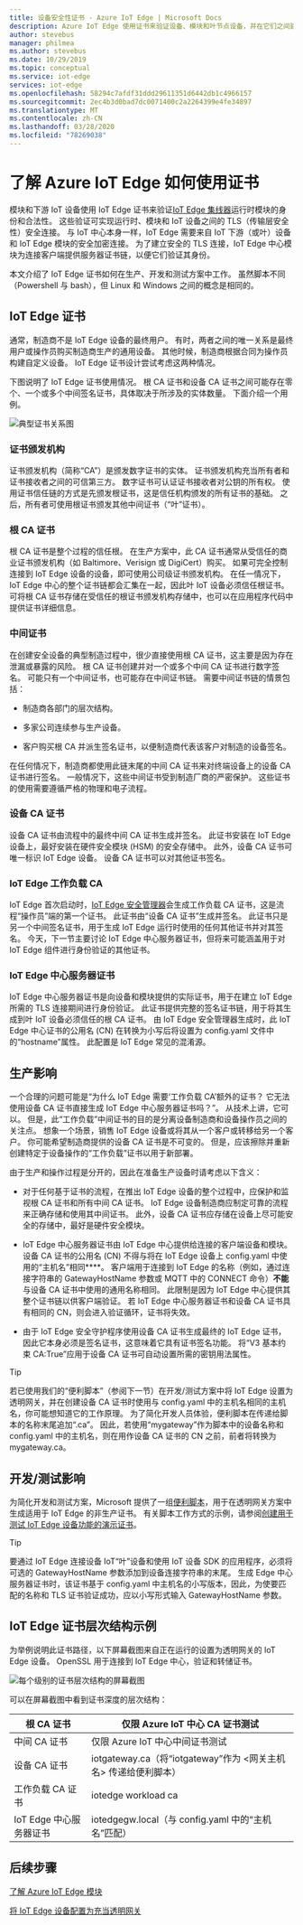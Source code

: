 ```yaml
---
title: 设备安全性证书 - Azure IoT Edge | Microsoft Docs
description: Azure IoT Edge 使用证书来验证设备、模块和叶节点设备，并在它们之间建立安全连接。
author: stevebus
manager: philmea
ms.author: stevebus
ms.date: 10/29/2019
ms.topic: conceptual
ms.service: iot-edge
services: iot-edge
ms.openlocfilehash: 58294c7afdf31ddd29611351d6442db1c4966157
ms.sourcegitcommit: 2ec4b3d0bad7dc0071400c2a2264399e4fe34897
ms.translationtype: MT
ms.contentlocale: zh-CN
ms.lasthandoff: 03/28/2020
ms.locfileid: "78269038"
---
```

# <a name="understand-how-azure-iot-edge-uses-certificates"></a>了解 Azure IoT Edge 如何使用证书

模块和下游 IoT 设备使用 IoT Edge 证书来验证[IoT Edge 集线器](iot-edge-runtime.md#iot-edge-hub)运行时模块的身份和合法性。 这些验证可实现运行时、模块和 IoT 设备之间的 TLS（传输层安全性）安全连接。 与 IoT 中心本身一样，IoT Edge 需要来自 IoT 下游（或叶）设备和 IoT Edge 模块的安全加密连接。 为了建立安全的 TLS 连接，IoT Edge 中心模块为连接客户端提供服务器证书链，以便它们验证其身份。

本文介绍了 IoT Edge 证书如何在生产、开发和测试方案中工作。 虽然脚本不同（Powershell 与 bash），但 Linux 和 Windows 之间的概念是相同的。

## <a name="iot-edge-certificates"></a>IoT Edge 证书

通常，制造商不是 IoT Edge 设备的最终用户。 有时，两者之间的唯一关系是最终用户或操作员购买制造商生产的通用设备。 其他时候，制造商根据合同为操作员构建自定义设备。 IoT Edge 证书设计尝试考虑这两种情况。

下图说明了 IoT Edge 证书使用情况。 根 CA 证书和设备 CA 证书之间可能存在零个、一个或多个中间签名证书，具体取决于所涉及的实体数量。 下面介绍一个用例。

![典型证书关系图](./media/iot-edge-certs/edgeCerts-general.png)

### <a name="certificate-authority"></a>证书颁发机构

证书颁发机构（简称“CA”）是颁发数字证书的实体。 证书颁发机构充当所有者和证书接收者之间的可信第三方。 数字证书可认证证书接收者对公钥的所有权。 使用证书信任链的方式是先颁发根证书，这是信任机构颁发的所有证书的基础。 之后，所有者可使用根证书颁发其他中间证书（“叶”证书）。

### <a name="root-ca-certificate"></a>根 CA 证书

根 CA 证书是整个过程的信任根。 在生产方案中，此 CA 证书通常从受信任的商业证书颁发机构（如 Baltimore、Verisign 或 DigiCert）购买。 如果可完全控制连接到 IoT Edge 设备的设备，即可使用公司级证书颁发机构。 在任一情况下，IoT Edge 中心的整个证书链都会汇集在一起，因此叶 IoT 设备必须信任根证书。 可将根 CA 证书存储在受信任的根证书颁发机构存储中，也可以在应用程序代码中提供证书详细信息。

### <a name="intermediate-certificates"></a>中间证书

在创建安全设备的典型制造过程中，很少直接使用根 CA 证书，这主要是因为存在泄漏或暴露的风险。 根 CA 证书创建并对一个或多个中间 CA 证书进行数字签名。 可能只有一个中间证书，也可能存在中间证书链。 需要中间证书链的情景包括：

* 制造商各部门的层次结构。

* 多家公司连续参与生产设备。

* 客户购买根 CA 并派生签名证书，以便制造商代表该客户对制造的设备签名。

在任何情况下，制造商都使用此链末尾的中间 CA 证书来对终端设备上的设备 CA 证书进行签名。 一般情况下，这些中间证书受到制造厂商的严密保护。 这些证书的使用需要遵循严格的物理和电子流程。

### <a name="device-ca-certificate"></a>设备 CA 证书

设备 CA 证书由流程中的最终中间 CA 证书生成并签名。 此证书安装在 IoT Edge 设备上，最好安装在硬件安全模块 (HSM) 的安全存储中。 此外，设备 CA 证书可唯一标识 IoT Edge 设备。 设备 CA 证书可以对其他证书签名。

### <a name="iot-edge-workload-ca"></a>IoT Edge 工作负载 CA

IoT Edge 首次启动时，[IoT Edge 安全管理器](iot-edge-security-manager.md)会生成工作负载 CA 证书，这是流程“操作员”端的第一个证书。 此证书由“设备 CA 证书”生成并签名。 此证书只是另一个中间签名证书，用于生成 IoT Edge 运行时使用的任何其他证书并对其签名。 今天，下一节主要讨论 IoT Edge 中心服务器证书，但将来可能涵盖用于对 IoT Edge 组件进行身份验证的其他证书。

### <a name="iot-edge-hub-server-certificate"></a>IoT Edge 中心服务器证书

IoT Edge 中心服务器证书是向设备和模块提供的实际证书，用于在建立 IoT Edge 所需的 TLS 连接期间进行身份验证。 此证书提供完整的签名证书链，用于将其生成到叶 IoT 设备必须信任的根 CA 证书。 由 IoT Edge 安全管理器生成时，此 IoT Edge 中心证书的公用名 (CN) 在转换为小写后将设置为 config.yaml 文件中的“hostname”属性。 此配置是 IoT Edge 常见的混淆源。

## <a name="production-implications"></a>生产影响

一个合理的问题可能是“为什么 IoT Edge 需要‘工作负载 CA’额外的证书？ 它无法使用设备 CA 证书直接生成 IoT Edge 中心服务器证书吗？”。 从技术上讲，它可以。 但是，此“工作负载”中间证书的目的是分离设备制造商和设备操作员之间的关注点。 想象一个场景，销售 IoT Edge 设备或将其从一个客户或转移给另一个客户。 你可能希望制造商提供的设备 CA 证书是不可变的。 但是，应该擦除并重新创建特定于设备操作的“工作负载”证书以用于新部署。

由于生产和操作过程是分开的，因此在准备生产设备时请考虑以下含义：

* 对于任何基于证书的流程，在推出 IoT Edge 设备的整个过程中，应保护和监视根 CA 证书和所有中间 CA 证书。 IoT Edge 设备制造商应制定可靠的流程来正确存储和使用其中间证书。 此外，设备 CA 证书应存储在设备上尽可能安全的存储中，最好是硬件安全模块。

* IoT Edge 中心服务器证书由 IoT Edge 中心提供给连接的客户端设备和模块。 设备 CA 证书的公用名 (CN) 不得与将在 IoT Edge 设备上 config.yaml 中使用的“主机名”相同****。 客户端用于连接到 IoT Edge 的名称（例如，通过连接字符串的 GatewayHostName 参数或 MQTT 中的 CONNECT 命令）**不能**与设备 CA 证书中使用的通用名称相同。 此限制是因为 IoT Edge 中心提供其整个证书链以供客户端验证。 若 IoT Edge 中心服务器证书和设备 CA 证书具有相同的 CN，则会进入验证循环，证书将失效。

* 由于 IoT Edge 安全守护程序使用设备 CA 证书生成最终的 IoT Edge 证书，因此它本身必须是签名证书，这意味着它具有证书签名功能。 将“V3 基本约束 CA:True”应用于设备 CA 证书可自动设置所需的密钥用法属性。

>[!Tip]
> 若已使用我们的“便利脚本”（参阅下一节）在开发/测试方案中将 IoT Edge 设置为透明网关，并在创建设备 CA 证书时使用与 config.yaml 中的主机名相同的主机名，你可能想知道它的工作原理。 为了简化开发人员体验，便利脚本在传递给脚本的名称末尾追加“.ca”。 因此，若使用“mygateway”作为脚本中的设备名称和 config.yaml 中的主机名，则在用作设备 CA 证书的 CN 之前，前者将转换为 mygateway.ca。

## <a name="devtest-implications"></a>开发/测试影响

为简化开发和测试方案，Microsoft 提供了一组[便利脚本](https://github.com/Azure/azure-iot-sdk-c/tree/master/tools/CACertificates)，用于在透明网关方案中生成适用于 IoT Edge 的非生产证书。 有关脚本工作方式的示例，请参阅[创建用于测试 IoT Edge 设备功能的演示证书](how-to-create-test-certificates.md)。

>[!Tip]
> 要通过 IoT Edge 连接设备 IoT“叶”设备和使用 IoT 设备 SDK 的应用程序，必须将可选的 GatewayHostName 参数添加到设备连接字符串的末尾。 生成 Edge 中心服务器证书时，该证书基于 config.yaml 中主机名的小写版本，因此，为使要匹配的名称和 TLS 证书验证成功，应以小写形式输入 GatewayHostName 参数。

## <a name="example-of-iot-edge-certificate-hierarchy"></a>IoT Edge 证书层次结构示例

为举例说明此证书路径，以下屏幕截图来自正在运行的设置为透明网关的 IoT Edge 设备。 OpenSSL 用于连接到 IoT Edge 中心，验证和转储证书。

![每个级别的证书层次结构的屏幕截图](./media/iot-edge-certs/iotedge-cert-chain.png)

可以在屏幕截图中看到证书深度的层次结构：

| 根 CA 证书         | 仅限 Azure IoT 中心 CA 证书测试                                                                           |
|-----------------------------|-----------------------------------------------------------------------------------------------------------|
| 中间 CA 证书 | 仅限 Azure IoT 中心中间证书测试                                                                 |
| 设备 CA 证书       | iotgateway.ca（将“iotgateway”作为 <网关主机名> 传递给便利脚本）   |
| 工作负载 CA 证书     | iotedge workload ca                                                                                       |
| IoT Edge 中心服务器证书 | iotedgegw.local（与 config.yaml 中的“主机名”匹配）                                            |

## <a name="next-steps"></a>后续步骤

[了解 Azure IoT Edge 模块](iot-edge-modules.md)

[将 IoT Edge 设备配置为充当透明网关](how-to-create-transparent-gateway.md)
